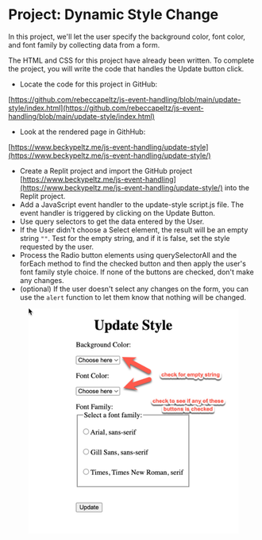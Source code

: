 # Project: Dynamic Style Change

In this project, we'll let the user specify the background color, font color, and font family by collecting data from a form.

The HTML and CSS for this project have already been written.  To complete the project, you will write the code that handles the Update button click.

* Locate the code for this project in GitHub:

[https://github.com/rebeccapeltz/js-event-handling/blob/main/update-style/index.html](https://github.com/rebeccapeltz/js-event-handling/blob/main/update-style/index.html)

* Look at the rendered page in GithHub:&#x20;

[https://www.beckypeltz.me/js-event-handling/update-style](https://www.beckypeltz.me/js-event-handling/update-style/)

* Create a Replit project and import the GitHub project [https://www.beckypeltz.me/js-event-handling](https://www.beckypeltz.me/js-event-handling/update-style/) into the Replit project.
* Add a JavaScript event handler to the update-style script.js file. The event handler is triggered by clicking on the Update Button.
* Use query selectors to get the data entered by the User.
* If the User didn't choose a Select element, the result will be an empty string `""`. Test for the empty string, and if it is false, set the style requested by the user. &#x20;
* Process the Radio button elements using querySelectorAll and the forEach method to find the checked button and then apply the user's font family style choice.  If none of the buttons are checked, don't make any changes.
* (optional) If the user doesn't select any changes on the form, you can use the `alert` function to let them know that nothing will be changed.

<figure><img src="../.gitbook/assets/image (57).png" alt=""><figcaption></figcaption></figure>
